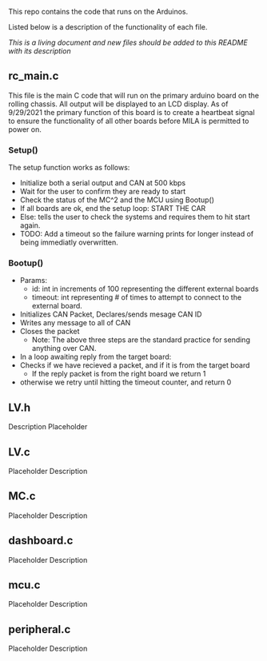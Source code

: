 This repo contains the code that runs on the Arduinos.

Listed below is a description of the functionality of each file.

*This is a living document and new files should be added to this README with its description*


## rc_main.c
This file is the main C code that will run on the primary arduino board on the rolling chassis. All output will be displayed to an LCD display. As of 9/29/2021 the primary function of this board is to create a heartbeat signal to ensure the functionality of all other boards before MILA is permitted to power on.

### Setup()
The setup function works as follows:
- Initialize both a serial output and CAN at 500 kbps
- Wait for the user to confirm they are ready to start
- Check the status of the MC^2 and the MCU using Bootup()
- If all boards are ok, end the setup loop: START THE CAR
- Else: tells the user to check the systems and requires them to hit start again. 
- TODO: Add a timeout so the failure warning prints for longer instead of being immediatly overwritten. 
### Bootup()
- Params:
  - id: int in increments of 100 representing the different external boards
  - timeout: int representing # of times to attempt to connect to the external board.
- Initializes CAN Packet, Declares/sends mesage CAN ID 
- Writes any message to all of CAN
- Closes the packet
  - Note: The above three steps are the standard practice for sending anything over CAN.
- In a loop awaiting reply from the target board:
- Checks if we have recieved a packet, and if it is from the target board
  - If the reply packet is from the right board we return 1
- otherwise we retry until hitting the timeout counter, and return 0

## LV.h
Description Placeholder
## LV.c
Placeholder Description
## MC.c
Placeholder Description
## dashboard.c
Placeholder Description
## mcu.c
Placeholder Description
## peripheral.c
Placeholder Description

